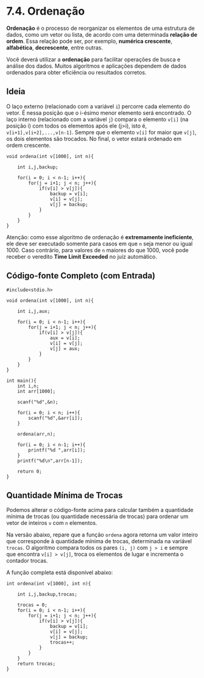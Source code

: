 # 7.4. Ordenação

**Ordenação** é o processo de reorganizar os elementos de uma estrutura de dados, como um vetor ou lista, de acordo com uma determinada **relação de ordem**. Essa relação pode ser, por exemplo, **numérica crescente**, **alfabética**, **decrescente**, entre outras.

Você deverá utilizar a **ordenação** para facilitar operações de busca e análise dos dados. Muitos algoritmos e aplicações dependem de dados ordenados para obter eficiência ou resultados corretos.

## Ideia

O laço externo (relacionado com a variável ```i```) percorre cada elemento do vetor. É nessa posição que o i-ésimo menor elemento será encontrado. O laço interno (relacionado com a variável ```j```) compara o elemento ```v[i]``` (na posição i) com todos os elementos após ele (j>i), isto é, ```v[i+1],v[i+2],...,v[n-1]```. Sempre que o elemento ```v[i]``` for maior que ```v[j]```, os dois elementos são trocados. No final, o vetor estará ordenado em ordem crescente.

```
void ordena(int v[1000], int n){

    int i,j,backup;

    for(i = 0; i < n-1; i++){
        for(j = i+1; j < n; j++){
            if(v[i] > v[j]){
                backup = v[i];
                v[i] = v[j];
                v[j] = backup;
            }
        }
    }
}
```

Atenção: como esse algoritmo de ordenação é **extremamente ineficiente**, ele deve ser executado somente para casos em que ```n``` seja menor ou igual 1000. Caso contrário, para valores de ```n``` maiores do que 1000, você pode receber o veredito **Time Limit Exceeded** no juíz automático.

## Código-fonte Completo (com Entrada)

```
#include<stdio.h>

void ordena(int v[1000], int n){

    int i,j,aux;

    for(i = 0; i < n-1; i++){
        for(j = i+1; j < n; j++){
            if(v[i] > v[j]){
                aux = v[i];
                v[i] = v[j];
                v[j] = aux;
            }
        }
    }
}

int main(){
    int i,n;
    int arr[1000];

    scanf("%d",&n);

    for(i = 0; i < n; i++){
        scanf("%d",&arr[i]);
    }

    ordena(arr,n);

    for(i = 0; i < n-1; i++){
        printf("%d ",arr[i]);
    }
    printf("%d\n",arr[n-1]);
    
    return 0;
}
```

## Quantidade Mínima de Trocas

Podemos alterar o código-fonte acima para calcular também a quantidade mínima de trocas (ou quantidade necessária de trocas) para ordenar um vetor de inteiros ```v``` com ```n``` elementos.

Na versão abaixo, repare que a função ```ordena``` agora retorna um valor inteiro que corresponde à quantidade mínima de trocas, determinada na variável ```trocas```. O algoritmo compara todos os pares ```(i, j)``` com ```j > i``` e sempre que encontra ```v[i] > v[j]```, troca os elementos de lugar e incrementa o contador trocas.

A função completa está disponível abaixo:

```
int ordena(int v[1000], int n){

    int i,j,backup,trocas;

    trocas = 0;
    for(i = 0; i < n-1; i++){
        for(j = i+1; j < n; j++){
            if(v[i] > v[j]){
                backup = v[i];
                v[i] = v[j];
                v[j] = backup;
                trocas++;
            }
        }
    }
    return trocas;
}
```
